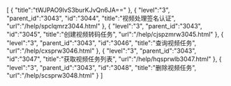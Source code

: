 [
	{
		"title":"tWJPAO9lvS3burKJvQn6JA=="
	},
	{
		"level":"3",
		"parent_id":"3043",
		"id":"3044",
		"title":"视频处理签名认证",
		"url":"/help/spclqmrz3044.html"
	},
	{
		"level":"3",
		"parent_id":"3043",
		"id":"3045",
		"title":"创建视频转码任务",
		"url":"/help/cjspzmrw3045.html"
	},
	{
		"level":"3",
		"parent_id":"3043",
		"id":"3046",
		"title":"查询视频任务",
		"url":"/help/cxsprw3046.html"
	},
	{
		"level":"3",
		"parent_id":"3043",
		"id":"3047",
		"title":"获取视频任务列表",
		"url":"/help/hqsprwlb3047.html"
	},
	{
		"level":"3",
		"parent_id":"3043",
		"id":"3048",
		"title":"删除视频任务",
		"url":"/help/scsprw3048.html"
	}
]